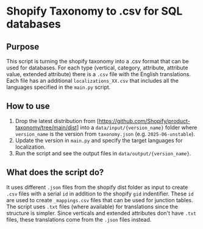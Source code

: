 # Shopify Taxonomy to .csv for SQL databases

## Purpose

This script is turning the shopify taxonomy into a .csv format that can be used for databases.
For each type (vertical, category, attribute, attribute value, extended attribute) there is a `.csv` file with the English translations. Each file has an additional `localizations_XX.csv` that includes all the languages specified in the `main.py` script.

## How to use

1. Drop the latest distribution from [https://github.com/Shopify/product-taxonomy/tree/main/dist] into a `data/input/{version_name}` folder where `version_name` is the version from `taxonomy.json` (e.g. `2025-06-unstable`).
2. Update the version in `main.py` and specify the target languages for localization.
3. Run the script and see the output files in `data/output/{version_name}`.

## What does the script do?

It uses different `.json` files from the shopify dist folder as input to create `.csv` files with a serial `id` in addition to the shopify `gid` indentifier. These `id` are used to create `_mappings.csv` files that can be used for junction tables.
The script uses `.txt` files (where available) for translations since the structure is simpler. Since verticals and extended attributes don't have `.txt` files, these translations come from the `.json` files instead.
